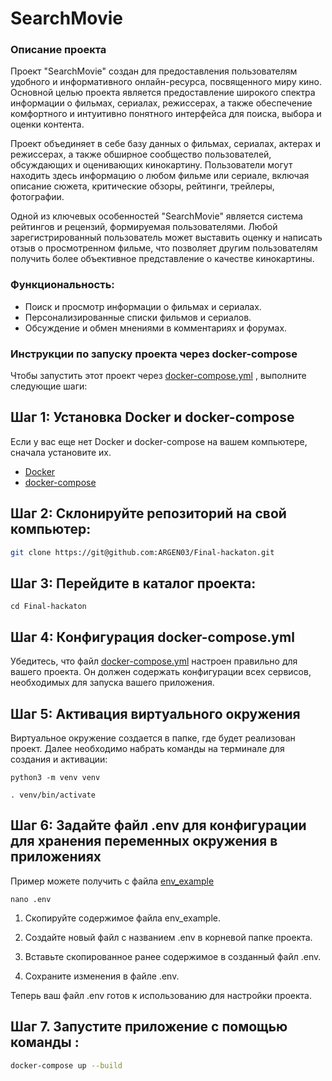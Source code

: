 # SearchMovie

### Описание проекта

Проект "SearchMovie" создан для предоставления пользователям удобного и информативного онлайн-ресурса, посвященного миру кино. Основной целью проекта является предоставление широкого спектра информации о фильмах, сериалах, режиссерах, а также обеспечение комфортного и интуитивно понятного интерфейса для поиска, выбора и оценки контента.

Проект объединяет в себе базу данных о фильмах, сериалах, актерах и режиссерах, а также обширное сообщество пользователей, обсуждающих и оценивающих кинокартину. Пользователи могут находить здесь информацию о любом фильме или сериале, включая описание сюжета, критические обзоры, рейтинги, трейлеры, фотографии.

Одной из ключевых особенностей "SearchMovie" является система рейтингов и рецензий, формируемая пользователями. Любой зарегистрированный пользователь может выставить оценку и написать отзыв о просмотренном фильме, что позволяет другим пользователям получить более объективное представление о качестве кинокартины.

### Функциональность:

- Поиск и просмотр информации о фильмах и сериалах.
- Персонализированные списки фильмов и сериалов.
- Обсуждение и обмен мнениями в комментариях и форумах.

### Инструкции по запуску проекта через docker-compose

Чтобы запустить этот проект через [docker-compose.yml](docker-compose.yml) , выполните следующие шаги:

## Шаг 1: Установка Docker и docker-compose

Если у вас еще нет Docker и docker-compose на вашем компьютере, сначала установите их.

- [Docker](https://docs.docker.com/get-docker/)
- [docker-compose](https://docs.docker.com/compose/install/)

## Шаг 2: Склонируйте репозиторий на свой компьютер:

```bash
git clone https://git@github.com:ARGEN03/Final-hackaton.git
```

## Шаг 3: Перейдите в каталог проекта:

   ```
   cd Final-hackaton
   ```
   
## Шаг 4: Конфигурация docker-compose.yml

Убедитесь, что файл [docker-compose.yml](docker-compose.yml) настроен правильно для вашего проекта. Он должен содержать конфигурации всех сервисов, необходимых для запуска вашего приложения.

## Шаг 5: Активация виртуального окружения

Виртуальное окружение создается в папке, где будет реализован проект. Далее необходимо набрать команды на терминале для создания и активации:

   ```
   python3 -m venv venv

   . venv/bin/activate
   ```

## Шаг 6: Задайте файл .env для конфигурации для хранения переменных окружения в приложениях

Пример можете получить с файла [env_example](env_example.txt)

   ```
   nano .env
   ```


1. Скопируйте содержимое файла env_example.

2. Создайте новый файл с названием .env в корневой папке проекта.

3. Вставьте скопированное ранее содержимое в созданный файл .env.

4. Сохраните изменения в файле .env.

Теперь ваш файл .env готов к использованию для настройки проекта.

## Шаг 7. Запустите приложение с помощью команды :
   ```bash
   docker-compose up --build
   ```





 